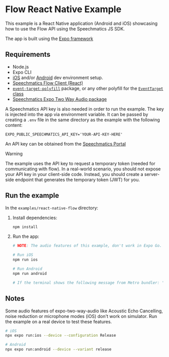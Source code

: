 # Flow React Native Example

This example is a React Native application (Android and iOS) showcasing how to use the Flow API using the Speechmatics JS SDK.

The app is built using the [Expo framework](https://docs.expo.dev/)

## Requirements

- Node.js
- Expo CLI
- [iOS](https://docs.expo.dev/workflow/ios-simulator/) and/or [Android](https://docs.expo.dev/workflow/android-studio-emulator/) dev environment setup.
- [Speechmatics Flow Client (React)](https://github.com/speechmatics/speechmatics-js-sdk/tree/main/packages/flow-client-react)
- [`event-target-polyfill`](https://www.npmjs.com/package/event-target-polyfill) package, or any other polyfill for the [`EventTarget` class](https://developer.mozilla.org/en-US/docs/Web/API/EventTarget)
- [Speechmatics Expo Two Way Audio package](https://github.com/speechmatics/expo-two-way-audio)

A Speechmatics API key is also needed in order to run the example. The key is injected into the app via environment variable. It can be passed by creating a `.env` file in the same directory as the example with the following content:

```
EXPO_PUBLIC_SPEECHMATICS_API_KEY='YOUR-API-KEY-HERE'
```

An API key can be obtained from the [Speechmatics Portal](https://portal.speechmatics.com)

> [!WARNING]
>
> The example uses the API key to request a temporary token (needed for communicating with flow).
> In a real-world scenario, you should not expose your API key in your client-side code.
> Instead, you should create a server-side endpoint that generates the temporary token (JWT) for you.

## Run the example

In the `examples/react-native-flow` directory:

1. Install dependencies:

   ```sh
   npm install
   ```

2. Run the app:

   ```sh
   # NOTE: The audio features of this example, don't work in Expo Go. Use development builds instead.

   # Run iOS
   npm run ios

   # Run Android
   npm run android

   # If the terminal shows the following message from Metro bundler: 'Using Expo Go', just press 's' to switch to 'Development build'.
   ```

## Notes

Some audio features of expo-two-way-audio like Acoustic Echo Cancelling, noise reduction or microphone modes (iOS) don't work on simulator. Run the example on a real device to test these features.

```bash
# iOS
npx expo run:ios --device --configuration Release

# Android
npx expo run:android --device --variant release
```
